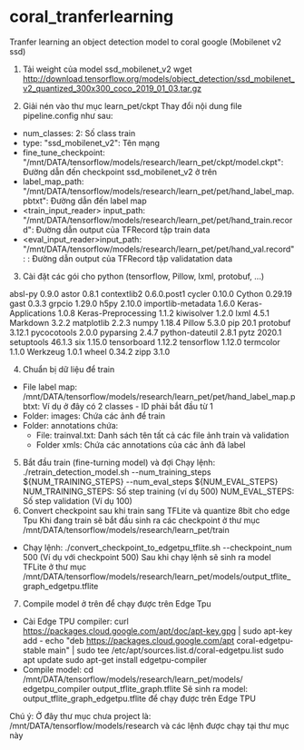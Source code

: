 # coral_tranferlearning
Tranfer learning an object detection model to coral google (Mobilenet v2 ssd)
1. Tải weight của model ssd_mobilenet_v2
wget http://download.tensorflow.org/models/object_detection/ssd_mobilenet_v2_quantized_300x300_coco_2019_01_03.tar.gz

2. Giải nén vào thư mục learn_pet/ckpt
Thay đổi nội dung file pipeline.config như sau:
- num_classes: 2: Số class train
- type: "ssd_mobilenet_v2": Tên mạng
- fine_tune_checkpoint: "/mnt/DATA/tensorflow/models/research/learn_pet/ckpt/model.ckpt": Đường dẫn đến checkpoint ssd_mobilenet_v2 ở trên
- label_map_path: "/mnt/DATA/tensorflow/models/research/learn_pet/pet/hand_label_map.pbtxt": Đường dẫn đến label map
- <train_input_reader> input_path: "/mnt/DATA/tensorflow/models/research/learn_pet/pet/hand_train.record": Đường dẫn output của TFRecord tập train data
- <eval_input_reader>input_path: "/mnt/DATA/tensorflow/models/research/learn_pet/pet/hand_val.record": : Đường dẫn output của TFRecord tập validatation data

3. Cài đặt các gói cho python (tensorflow, Pillow, lxml, protobuf, ...)

absl-py             0.9.0
astor               0.8.1
contextlib2         0.6.0.post1
cycler              0.10.0
Cython              0.29.19
gast                0.3.3
grpcio              1.29.0
h5py                2.10.0
importlib-metadata  1.6.0
Keras-Applications  1.0.8
Keras-Preprocessing 1.1.2
kiwisolver          1.2.0
lxml                4.5.1
Markdown            3.2.2
matplotlib          2.2.3
numpy               1.18.4
Pillow              5.3.0
pip                 20.1
protobuf            3.12.1
pycocotools         2.0.0
pyparsing           2.4.7
python-dateutil     2.8.1
pytz                2020.1
setuptools          46.1.3
six                 1.15.0
tensorboard         1.12.2
tensorflow          1.12.0
termcolor           1.1.0
Werkzeug            1.0.1
wheel               0.34.2
zipp                3.1.0

4. Chuẩn bị dữ liệu để train
- File label map: /mnt/DATA/tensorflow/models/research/learn_pet/pet/hand_label_map.pbtxt: Ví dụ ở đây có 2 classes - ID phải bắt đầu từ 1
- Folder: images: Chứa các ảnh để train
- Folder: annotations chứa: 
	- File: trainval.txt: Danh sách tên tất cả các file ảnh train và validation
	- Folder xmls: Chứa các annotations của các ảnh đã label
5. Bắt đầu train (fine-turning model) và đợi
Chạy lệnh: ./retrain_detection_model.sh --num_training_steps ${NUM_TRAINING_STEPS} --num_eval_steps ${NUM_EVAL_STEPS}
NUM_TRAINING_STEPS: Số step training (ví dụ 500)
NUM_EVAL_STEPS: Số step validation (Ví dụ 100)
6. Convert checkpoint sau khi train sang TFLite và quantize 8bit cho edge Tpu
Khi đang train sẽ bắt đầu sinh ra các checkpoint ở thư mục /mnt/DATA/tensorflow/models/research/learn_pet/train
- Chạy lệnh: ./convert_checkpoint_to_edgetpu_tflite.sh --checkpoint_num 500 (Ví dụ với checkpoint 500)
Sau khi chạy lệnh sẽ sinh ra model TFLite ở thư mục /mnt/DATA/tensorflow/models/research/learn_pet/models/output_tflite_graph_edgetpu.tflite
7. Compile model ở trên để chạy được trên Edge Tpu
- Cài Edge TPU compiler:
curl https://packages.cloud.google.com/apt/doc/apt-key.gpg | sudo apt-key add -
echo "deb https://packages.cloud.google.com/apt coral-edgetpu-stable main" | sudo tee /etc/apt/sources.list.d/coral-edgetpu.list
sudo apt update
sudo apt-get install edgetpu-compiler
- Compile model:
cd /mnt/DATA/tensorflow/models/research/learn_pet/models/
edgetpu_compiler output_tflite_graph.tflite
Sẽ sinh ra model: output_tflite_graph_edgetpu.tflite để chạy được trên Edge TPU

Chú ý: Ở đây thư mục chưa project là: /mnt/DATA/tensorflow/models/research và các lệnh được chạy tại thư mục này

